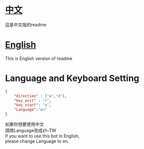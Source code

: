 # [中文](https://github.com/Madfater/AutoTemtem/blob/master/readmes/readme.zh_TW.md)  
這是中文版的readme  

# [English](https://github.com/Madfater/AutoTemtem/blob/master/readmes/readme.en.md)
This is English version of readme

# Language and Keyboard Setting 
```json
{
    "direction" : ["a","d"],
    "key_exit" : "r",
    "key_start": "e",
    "Language":"en"
}
```
如果你想要使用中文  
請將Language改成zh-TW  
If you want to use this bot in English,  
please change Language to en.
